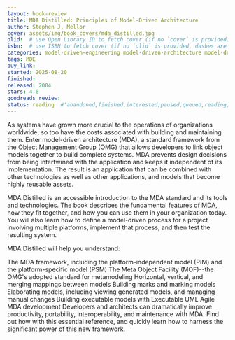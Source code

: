 ```yaml
---
layout: book-review
title: MDA Distilled: Principles of Model-Driven Architecture
author: Stephen J. Mellor
cover: assets/img/book_covers/mda_distilled.jpg
olid:  # use Open Library ID to fetch cover (if no `cover` is provided)
isbn:  # use ISBN to fetch cover (if no `olid` is provided, dashes are optional)
categories: model-driven-engineering model-driven-architecture model-driven-development
tags: MDE
buy_link: 
started: 2025-08-20
finished: 
released: 2004
stars: 4.6
goodreads_review:
status: reading  #'abandoned,finished,interested,paused,queued,reading,reread'
---
```


As systems have grown more crucial to the operations of organizations worldwide, so too have the costs associated with building and maintaining them. Enter model-driven architecture (MDA), a standard framework from the Object Management Group (OMG) that allows developers to link object models together to build complete systems. MDA prevents design decisions from being intertwined with the application and keeps it independent of its implementation. The result is an application that can be combined with other technologies as well as other applications, and models that become highly reusable assets.

MDA Distilled is an accessible introduction to the MDA standard and its tools and technologies. The book describes the fundamental features of MDA, how they fit together, and how you can use them in your organization today. You will also learn how to define a model-driven process for a project involving multiple platforms, implement that process, and then test the resulting system.

MDA Distilled will help you understand:

The MDA framework, including the platform-independent model (PIM) and the platform-specific model (PSM)
The Meta Object Facility (MOF)--the OMG's adopted standard for metamodeling
Horizontal, vertical, and merging mappings between models
Building marks and marking models
Elaborating models, including viewing generated models, and managing manual changes
Building executable models with Executable UML
Agile MDA development
Developers and architects can dramatically improve productivity, portability, interoperability, and maintenance with MDA. Find out how with this essential reference, and quickly learn how to harness the significant power of this new framework.
